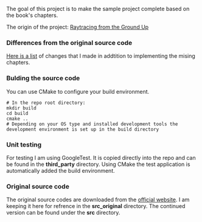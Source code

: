 The goal of this project is to make the sample project complete based on the book's chapters.

The origin of the project: [Raytracing from the Ground Up](http://www.raytracegroundup.com/)

### Differences from the original source code
[Here is a list](https://github.com/mandyedi/raytracing-from-the-ground-up/blob/master/differences.md) of changes that I made in addtition to implementing the mising chapters.

### Bulding the source code
You can use CMake to configure your build environment.
```shell
# In the repo root directory:
mkdir build
cd build
cmake ..
# Depending on your OS type and installed development tools the development environment is set up in the build directory
```

### Unit testing
For testing I am using GoogleTest. It is copied directly into the repo and can be found in the **third_party** directory.
Using CMake the test application is automatically added the build environment.

### Original source code
The original source codes are downloaded from the [official website](http://www.raytracegroundup.com/). I am keeping it here for refrence in the **src_original** directory. The continued version can be found under the **src** directory.